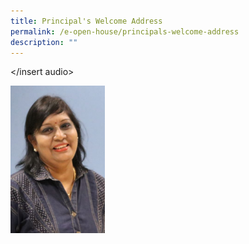 ```yaml
---
title: Principal's Welcome Address
permalink: /e-open-house/principals-welcome-address
description: ""
---
```

</insert audio>

<img src="/images/Mrs%20Mano.jpg" 
     style="width:30%">